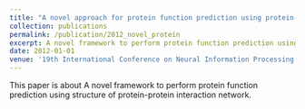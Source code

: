 ```yaml
---
title: "A novel approach for protein function prediction using protein-protein interaction network"
collection: publications
permalink: /publication/2012_novel_protein
excerpt: A novel framework to perform protein function prediction using structure of protein-protein interaction network. 
date: 2012-01-01
venue: '19th International Conference on Neural Information Processing'
---
```

This paper is about A novel framework to perform protein function prediction using structure of protein-protein interaction network. 
